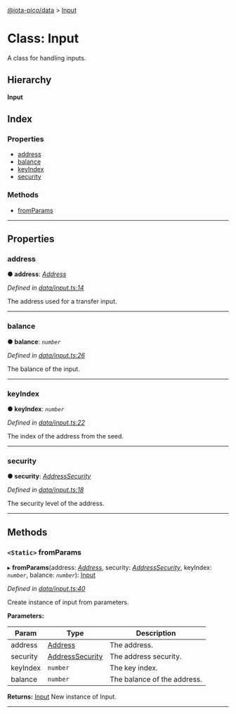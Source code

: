 [@iota-pico/data](../README.md) > [Input](../classes/input.md)

# Class: Input

A class for handling inputs.

## Hierarchy

**Input**

## Index

### Properties

* [address](input.md#address)
* [balance](input.md#balance)
* [keyIndex](input.md#keyindex)
* [security](input.md#security)

### Methods

* [fromParams](input.md#fromparams)

---

## Properties

<a id="address"></a>

###  address

**● address**: *[Address](address.md)*

*Defined in [data/input.ts:14](https://github.com/iota-pico/data/blob/a9ecaa2/src/data/input.ts#L14)*

The address used for a transfer input.

___
<a id="balance"></a>

###  balance

**● balance**: *`number`*

*Defined in [data/input.ts:26](https://github.com/iota-pico/data/blob/a9ecaa2/src/data/input.ts#L26)*

The balance of the input.

___
<a id="keyindex"></a>

###  keyIndex

**● keyIndex**: *`number`*

*Defined in [data/input.ts:22](https://github.com/iota-pico/data/blob/a9ecaa2/src/data/input.ts#L22)*

The index of the address from the seed.

___
<a id="security"></a>

###  security

**● security**: *[AddressSecurity](../enums/addresssecurity.md)*

*Defined in [data/input.ts:18](https://github.com/iota-pico/data/blob/a9ecaa2/src/data/input.ts#L18)*

The security level of the address.

___

## Methods

<a id="fromparams"></a>

### `<Static>` fromParams

▸ **fromParams**(address: *[Address](address.md)*, security: *[AddressSecurity](../enums/addresssecurity.md)*, keyIndex: *`number`*, balance: *`number`*): [Input](input.md)

*Defined in [data/input.ts:40](https://github.com/iota-pico/data/blob/a9ecaa2/src/data/input.ts#L40)*

Create instance of input from parameters.

**Parameters:**

| Param | Type | Description |
| ------ | ------ | ------ |
| address | [Address](address.md) |  The address. |
| security | [AddressSecurity](../enums/addresssecurity.md) |  The address security. |
| keyIndex | `number` |  The key index. |
| balance | `number` |  The balance of the address. |

**Returns:** [Input](input.md)
New instance of Input.

___

